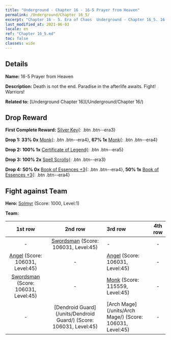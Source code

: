 ```yaml
---
title: "Underground - Chapter 16 - 16-5 Prayer from Heaven"
permalink: /Underground/Chapter 16_5/
excerpt: "Chapter 16 - 5. Era of Chaos  Underground - Chapter 16_5. 16-5 Prayer from Heaven"
last_modified_at: 2021-06-03
locale: en
ref: "Chapter 16_5.md"
toc: false
classes: wide
---
```


## Details

 **Name:** 16-5 Prayer from Heaven

 **Description:** Death is not the end. Paradise in the afterlife awaits. Fight! Warriors!

 **Related to:** [Underground Chapter 16](/Underground/Chapter 16/)

## Drop Reward

 **First Complete Reward:** [Silver Key](/Items/con_693/){: .btn .btn--era3}

 **Drop 1:** **33% 0x** [Monk](/Items/unt_194/){: .btn .btn--era4}, **67% 1x** [Monk](/Items/unt_194/){: .btn .btn--era4}

 **Drop 2:** **100% 1x** [Certificate of Legend](/Items/mat_67/){: .btn .btn--era5}

 **Drop 3:** **100% 2x** [Spell Scrolls](/Items/con_694/){: .btn .btn--era3}

 **Drop 4:** **50% 0x** [Book of Essences +3](/Items/mat_60/){: .btn .btn--era4}, **50% 1x** [Book of Essences +3](/Items/mat_60/){: .btn .btn--era4}


## Fight against Team
 **Hero:** [Solmyr](/heroes/Solmyr/) (Score: 1000, Level:1)

 **Team:**


  | 1st row | 2nd row | 3rd row | 4th row |
  |:----:|:----:|:----|:----:|
  | - | [Swordsman](/units/Swordsman/) (Score: 106031, Level:45)  | - | - |
  | [Angel](/units/Angel/) (Score: 106031, Level:45)  | - | [Angel](/units/Angel/) (Score: 106031, Level:45)  | - |
  | [Swordsman](/units/Swordsman/) (Score: 106031, Level:45)  | - | [Monk](/units/Monk/) (Score: 115559, Level:45)  | - |
  | - | [Dendroid Guard](/units/Dendroid Guard/) (Score: 106031, Level:45)  | [Arch Mage](/units/Arch Mage/) (Score: 106031, Level:45)  | - |


